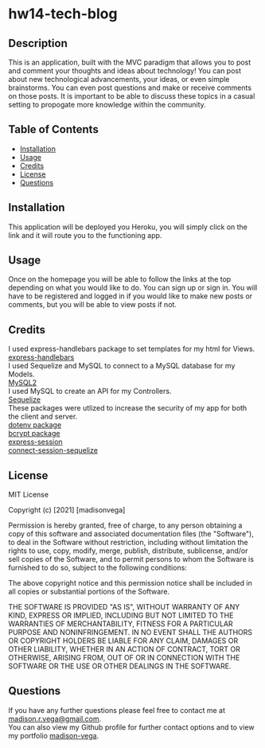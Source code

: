 # hw14-tech-blog

## Description
This is an application, built with the MVC paradigm that allows you to post and comment your thoughts and ideas about technology!  You can post about new technological advancements, your ideas, or even simple brainstorms.  You can even post questions and make or receive comments on those posts.  It is important to be able to discuss these topics in a casual setting to propogate more knowledge within the community.

## Table of Contents

- [Installation](#installation)
- [Usage](#usage)
- [Credits](#credits)
- [License](#license)
- [Questions](#questions)

## Installation
This application will be deployed you Heroku, you will simply click on the link and it will route you to the functioning app.

## Usage
Once on the homepage you will be able to follow the links at the top depending on what you would like to do.  You can sign up or sign in.  You will have to be registered and logged in if you would like to make new posts or comments, but you will be able to view posts if not.  

## Credits

I used express-handlebars package to set templates for my html for Views.<br>
[express-handlebars](https://www.npmjs.com/package/express-handlebars)
<br>
I used Sequelize and MySQL to connect to a MySQL database for my Models.<br>
[MySQL2](https://www.npmjs.com/package/mysql2)
<br>
I used MySQL to create an API for my Controllers.<br>
[Sequelize](https://www.npmjs.com/package/sequelize)
<br>
These packages were utlized to increase the security of my app for both the client and server.<br>
[dotenv package](https://www.npmjs.com/package/dotenv)<br>
[bcrypt package](https://www.npmjs.com/package/bcrypt)<br>
[express-session](https://www.npmjs.com/package/express-session)<br>
[connect-session-sequelize](https://www.npmjs.com/package/connect-session-sequelize)<br>

## License

MIT License

Copyright (c) [2021] [madisonvega]

Permission is hereby granted, free of charge, to any person obtaining a copy
of this software and associated documentation files (the "Software"), to deal
in the Software without restriction, including without limitation the rights
to use, copy, modify, merge, publish, distribute, sublicense, and/or sell
copies of the Software, and to permit persons to whom the Software is
furnished to do so, subject to the following conditions:

The above copyright notice and this permission notice shall be included in all
copies or substantial portions of the Software.

THE SOFTWARE IS PROVIDED "AS IS", WITHOUT WARRANTY OF ANY KIND, EXPRESS OR
IMPLIED, INCLUDING BUT NOT LIMITED TO THE WARRANTIES OF MERCHANTABILITY,
FITNESS FOR A PARTICULAR PURPOSE AND NONINFRINGEMENT. IN NO EVENT SHALL THE
AUTHORS OR COPYRIGHT HOLDERS BE LIABLE FOR ANY CLAIM, DAMAGES OR OTHER
LIABILITY, WHETHER IN AN ACTION OF CONTRACT, TORT OR OTHERWISE, ARISING FROM,
OUT OF OR IN CONNECTION WITH THE SOFTWARE OR THE USE OR OTHER DEALINGS IN THE
SOFTWARE.

## Questions

If you have any further questions please feel free to contact me at madison.r.vega@gmail.com.  
You can also view my Github profile for further contact options and to view my portfolio
[madison-vega](https://github.com/madison-vega).
